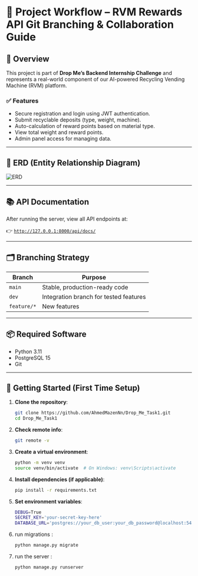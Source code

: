 # 🧱 Project Workflow – RVM Rewards API Git Branching & Collaboration Guide

## 🚀 Overview

This project is part of **Drop Me’s Backend Internship Challenge** and represents a real-world component of our AI-powered Recycling Vending Machine (RVM) platform.

### ✅ Features
- Secure registration and login using JWT authentication.
- Submit recyclable deposits (type, weight, machine).
- Auto-calculation of reward points based on material type.
- View total weight and reward points.
- Admin panel access for managing data.

---

## 🧠 ERD (Entity Relationship Diagram)

![`ERD`](https://drive.google.com/file/d/1GclhE5OXK53lCJrV0S4ggRoeJKZyokdx/view?usp=sharing)

---

## 📚 API Documentation

After running the server, view all API endpoints at:

👉 [`http://127.0.0.1:8000/api/docs/`](http://127.0.0.1:8000/api/docs/)

---

## 🗂 Branching Strategy

| Branch       | Purpose                                |
| ------------ | -------------------------------------- |
| `main`       | Stable, production-ready code          |
| `dev`        | Integration branch for tested features |
| `feature/*`  | New features                           |

---

## 📦 Required Software

- Python 3.11
- PostgreSQL 15
- Git

---

## 🚀 Getting Started (First Time Setup)

1. **Clone the repository**:

   ```bash
   git clone https://github.com/AhmedMazenNn/Drop_Me_Task1.git
   cd Drop_Me_Task1
   ```
2. **Check remote info**:

   ```bash
   git remote -v
   ```

3. **Create a virtual environment**:

   ```bash
   python -m venv venv
   source venv/bin/activate  # On Windows: venv\Scripts\activate
   ```

4. **Install dependencies (if applicable)**:

   ```bash
   pip install -r requirements.txt
   ```

5. **Set environment variables**:

   ```bash
   DEBUG=True
   SECRET_KEY='your-secret-key-here'
   DATABASE_URL='postgres://your_db_user:your_db_password@localhost:5432/your_db_name'
   ```

6. run migrations :

   ```bash
   python manage.py migrate
   ```

7. run the server :

   ```bash
   python manage.py runserver
   ```
